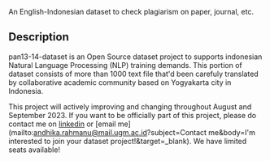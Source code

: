 An English-Indonesian dataset to check plagiarism on paper, journal, etc.

## Description
pan13-14-dataset is an Open Source dataset project to supports indonesian Natural Language Processing (NLP) training demands.  This portion of dataset consists of more than 1000 text file that'd been carefuly translated by collaborative academic community based on Yogyakarta city in Indonesia.

This project will actively improving and changing throughout August and September 2023.
If you want to be officially part of this project, please do contact me on [linkedin](https://www.linkedin.com/in/andhika-rahmanu/) or [email me](mailto:andhika.rahmanu@mail.ugm.ac.id?subject=Contact me&body=I'm interested to join your dataset project!&target=_blank). We have limited seats available!
